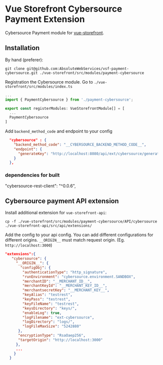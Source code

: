 # Vue Storefront Cybersource Payment Extension

Cybersource Payment module for [vue-storefront](https://github.com/DivanteLtd/vue-storefront).

## Installation

By hand (preferer):

```shell
git clone git@github.com:AbsoluteWebServices/vsf-payment-cybersource.git ./vue-storefront/src/modules/payment-cybersource
```

Registration the Cybersource module. Go to `./vue-storefront/src/modules/index.ts`

```js
...
import { PaymentCybersource } from './payment-cybersource';

export const registerModules: VueStorefrontModule[] = [
  ...
  PaymentCybersource
]
```

Add `backend_method_code` and endpoint to your config

```json
  "cybersource" : {
    "backend_method_code": "__CYBERSOURCE_BACKEND_METHOD_CODE__",
    "endpoint": {
      "generateKey": "http://localhost:8080/api/ext/cybersource/generate-key"
    }
  },
```

### dependencies for built

"cybersource-rest-client": "^0.0.6",

## Cybersource payment API extension

Install additional extension for `vue-storefront-api`:

```shell
cp -f ./vue-storefront/src/modules/payment-cybersource/API/cybersource ./vue-storefront-api/src/api/extensions/
```

Add the config to your api config. You can add different configurations for different origins. `__ORIGIN__` must match request origin. (Eg. `http://localhost:3000`)

```json
"extensions":{
   "cybersource": {
     "__ORIGIN__": {
       "configObj": {
        "authenticationType": "http_signature",
        "runEnvironment": "cybersource.environment.SANDBOX",
        "merchantID": "__MERCHANT_ID__",
        "merchantKeyId": "__MERCHANT_KEY_ID__",
        "merchantsecretKey": "__MERCHANT_KEY__",
        "keyAlias": "testrest",
        "keyPass": "testrest",
        "keyFileName": "testrest",
        "keysDirectory": "keys/",
        "enableLog": true,
        "logFilename": "ext-cybersource",
        "logDirectory": "logs/",
        "logFileMaxSize": "5242880"
      },
      "encryptionType": "RsaOaep256",
      "targetOrigin": "http://localhost:3000"
     },
     ...
    }
  }
```

